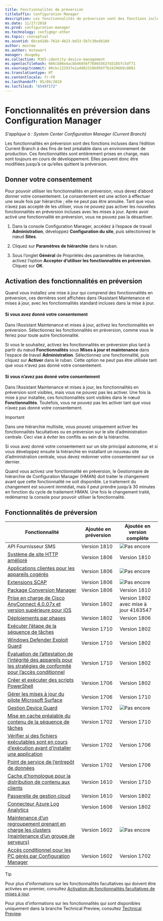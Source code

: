 ```yaml
---
title: Fonctionnalités de préversion
titleSuffix: Configuration Manager
description: Les fonctionnalités de préversion sont des fonctions incluses dans la branche Current Branch à des fins de test préalable dans un environnement de production.
ms.date: 11/27/2018
ms.prod: configuration-manager
ms.technology: configmgr-other
ms.topic: conceptual
ms.assetid: 6bce416b-761d-4b23-bd33-5b7c30edb10d
author: mestew
ms.author: mstewart
manager: dougeby
ms.collection: M365-identity-device-management
ms.openlocfilehash: 666cb86e4acbb46956f768655637d3185fc5df71
ms.sourcegitcommit: 80cbc122937e1add82310b956f7b24296b9c8081
ms.translationtype: HT
ms.contentlocale: fr-FR
ms.lasthandoff: 05/09/2019
ms.locfileid: "65497172"
---
```

# <a name="pre-release-features-in-configuration-manager"></a>Fonctionnalités en préversion dans Configuration Manager

*S’applique à : System Center Configuration Manager (Current Branch)*

Les fonctionnalités en préversion sont des fonctions incluses dans l’édition Current Branch à des fins de test préalable dans un environnement de production. Ces fonctionnalités sont entièrement prises en charge, mais sont toujours en cours de développement. Elles peuvent donc être modifiées jusqu’à ce qu’elles quittent la préversion.



## <a name="give-consent"></a>Donner votre consentement  

Pour pouvoir utiliser les fonctionnalités en préversion, vous devez d’abord donner votre consentement. Le consentement est une action à effectuer une seule fois par hiérarchie ; elle ne peut pas être annulée. Tant que vous n’avez pas accepté de les utiliser, vous ne pouvez pas activer les nouvelles fonctionnalités en préversion incluses avec les mises à jour. Après avoir activé une fonctionnalité en préversion, vous ne pouvez pas la désactiver.

1. Dans la console Configuration Manager, accédez à l’espace de travail **Administration**, développez **Configuration du site**, puis sélectionnez le nœud **Sites**.  

2. Cliquez sur **Paramètres de hiérarchie** dans le ruban.  

3. Sous l’onglet **Général** de Propriétés des paramètres de hiérarchie, activez l’option **Accepter d’utiliser les fonctionnalités en préversion**. Cliquez sur **OK**.  



## <a name="enabling-pre-release-features"></a>Activation des fonctionnalités en préversion

Quand vous installez une mise à jour qui comprend des fonctionnalités en préversion, ces dernières sont affichées dans l’Assistant Maintenance et mises à jour, avec les fonctionnalités standard incluses dans la mise à jour.

#### <a name="if-you-have-given-consent"></a>Si vous avez donné votre consentement
Dans l’Assistant Maintenance et mises à jour, activez les fonctionnalités en préversion. Sélectionnez les fonctionnalités en préversion, comme vous le feriez pour toute autre fonctionnalité.     

Si vous le souhaitez, activez les fonctionnalités en préversion plus tard à partir du nœud **Fonctionnalités** sous **Mises à jour et maintenance** dans l’espace de travail **Administration**. Sélectionnez une fonctionnalité, puis cliquez sur **Activer** dans le ruban. Cette option ne peut pas être utilisée tant que vous n’avez pas donné votre consentement.

#### <a name="if-you-havent-given-consent"></a>Si vous n’avez pas donné votre consentement
Dans l’Assistant Maintenance et mises à jour, les fonctionnalités en préversion sont visibles, mais vous ne pouvez pas les activer. Une fois la mise à jour installée, ces fonctionnalités sont visibles dans le nœud **Fonctionnalités**. Toutefois, vous ne pouvez pas les activer tant que vous n’avez pas donné votre consentement.


> [!Important]  
> Dans une hiérarchie multisite, vous pouvez uniquement activer les fonctionnalités facultatives ou en préversion sur le site d’administration centrale. Ceci vise à éviter les conflits au sein de la hiérarchie. <!--507197-->  
> 
> Si vous avez donné votre consentement sur un site principal autonome, et si vous développez ensuite la hiérarchie en installant un nouveau site d’administration centrale, vous devez redonner votre consentement sur ce dernier.  

Quand vous activez une fonctionnalité en préversion, le Gestionnaire de hiérarchie de Configuration Manager (HMAN) doit traiter le changement avant que cette fonctionnalité ne soit disponible. Le traitement du changement est souvent immédiat, mais il peut prendre jusqu’à 30 minutes en fonction du cycle de traitement HMAN. Une fois le changement traité, redémarrez la console pour pouvoir utiliser la fonctionnalité.



## <a name="pre-release-features"></a>Fonctionnalités de préversion

<!--Note/tip for target article

> [!Note]  
> In this version of Configuration Manager, <feature name> is a pre-release feature. To enable it, see [Pre-release features](/sccm/core/servers/manage/pre-release-features).  


> [!Tip]  
> This feature was first introduced in version 1702 as a [pre-release feature](/sccm/core/servers/manage/pre-release-features). Beginning with version 1706, this feature is no longer a pre-release feature.  

-->


| Fonctionnalité          | Ajoutée en préversion | Ajoutée en version complète |  
|------------------|----------------------|-------------------------|
| API Fournisseur SMS <!--1359052--> | Version 1810 | ![Pas encore](media/red_x.png) |
| [Système de site HTTP amélioré](/sccm/core/plan-design/hierarchy/enhanced-http) <!--1356889,1358228--> | Version 1806 | Version 1810 |
| [Applications clientes pour les appareils cogérés](/sccm/comanage/workloads#client-apps) <!--1357892--> | Version 1806 | ![Pas encore](media/red_x.png) |
| [Extensions SCAP](/sccm/compliance/plan-design/scap/about-scap) <!--3607889--> | Version 1806 | ![Pas encore](media/red_x.png) |
| [Package Conversion Manager](/sccm/apps/pcm/package-conversion-manager) <!--1357861--> | Version 1806 | Version 1810 |
| [Prise en charge de Cisco AnyConnect 4.0.07x et version supérieure pour iOS](/sccm/mdm/deploy-use/create-vpn-profiles) <!--1357393--> | Version 1802 | Version 1802 <br>avec mise à jour 4163547 |
| [Déploiements par phases](/sccm/osd/deploy-use/create-phased-deployment-for-task-sequence) <!--1356837--> | Version 1802 | Version 1806 |
| [Exécuter l’étape de la séquence de tâches](/sccm/osd/deploy-use/manage-task-sequences-to-automate-tasks#add-child-task-sequences-to-a-task-sequence) <!--1261338--> |  Version 1710 | Version 1802 |
| [Windows Defender Exploit Guard](/sccm/protect/deploy-use/create-deploy-exploit-guard-policy) <!--1355468--> | Version 1710 | Version 1802 |
| [Évaluation de l’attestation de l’intégrité des appareils pour les stratégies de conformité pour l’accès conditionnel](/sccm/mdm/deploy-use/manage-access-to-o365-services-for-pcs-managed-by-sccm) <!--1235616--> | Version 1710 | Version 1802 |
| [Créer et exécuter des scripts PowerShell](/sccm/apps/deploy-use/create-deploy-scripts) <!--1236459--> | Version 1706 | Version 1802 |
| [Gérer les mises à jour du pilote Microsoft Surface](/sccm/sum/get-started/configure-classifications-and-products) <!--1098490--> | Version 1706 | Version 1710 |
| [Gestion Device Guard](/sccm/protect/deploy-use/use-device-guard-with-configuration-manager) <!--1355092 (1319346)--> | Version 1702 | ![Pas encore](media/red_x.png) |
| [Mise en cache préalable du contenu de la séquence de tâches](/sccm/osd/deploy-use/create-a-task-sequence-to-upgrade-an-operating-system#configure-pre-cache-content) <!--1021244--> | Version 1702 | Version 1710 |
| [Vérifier si des fichiers exécutables sont en cours d’exécution avant d’installer une application](/sccm/apps/deploy-use/deploy-applications#how-to-check-for-running-executable-files-before-installing-an-application) <!--1284624--> | Version 1702 | Version 1706 |
| [Point de service de l’entrepôt de données](/sccm/core/servers/manage/data-warehouse) <!--1277922--> | Version 1702 | Version 1706 |
| [Cache d’homologue pour la distribution de contenu aux clients](/sccm/core/plan-design/hierarchy/client-peer-cache) <!--1101436--> | Version 1610 | Version 1710 |
| [Passerelle de gestion cloud](/sccm/core/clients/manage/plan-cloud-management-gateway) <!--1101764--> | Version 1610 | Version 1802 |
| [Connecteur Azure Log Analytics](/sccm/core/clients/manage/sync-data-log-analytics) <!--1236739--> | Version 1606 | Version 1802 |
| [Maintenance d’un regroupement prenant en charge les clusters (maintenance d’un groupe de serveurs)](/sccm/core/get-started/capabilities-in-technical-preview-1605#BKMK_ServerGroups) <!--1081776--> | Version 1602 | ![Pas encore](media/red_x.png) |
| [Accès conditionnel pour les PC gérés par Configuration Manager](/sccm/mdm/deploy-use/manage-access-to-o365-services-for-pcs-managed-by-sccm) <!--  --> | Version 1602 | Version 1702 |

<!--Image used = ![Not yet](media/red_x.png) -->

> [!Tip]  
> Pour plus d’informations sur les fonctionnalités facultatives qui doivent être activées en premier, consultez [Activation de fonctionnalités facultatives de mises à jour](/sccm/core/servers/manage/install-in-console-updates#bkmk_options).  
> 
> Pour plus d’informations sur les fonctionnalités qui sont disponibles uniquement dans la branche Technical Preview, consultez [Technical Preview](/sccm/core/get-started/technical-preview).  
